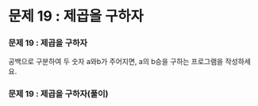 # 문제 19 : 제곱을 구하자

### 문제 19 : 제곱을 구하자

공백으로 구분하여 두 숫자 a와b가 주어지면, a의 b승을 구하는 프로그램을 작성하세요.

### 문제 19 : 제곱을 구하자\(풀이\)

